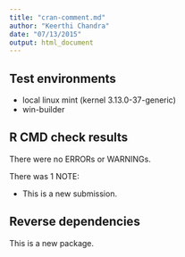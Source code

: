 ```yaml
---
title: "cran-comment.md"
author: "Keerthi Chandra"
date: "07/13/2015"
output: html_document
---
```

## Test environments
* local linux mint (kernel 3.13.0-37-generic) 
* win-builder 

## R CMD check results
There were no ERRORs or WARNINGs. 

There was 1 NOTE:

* This is a new submission.

## Reverse dependencies
This is a new package.
